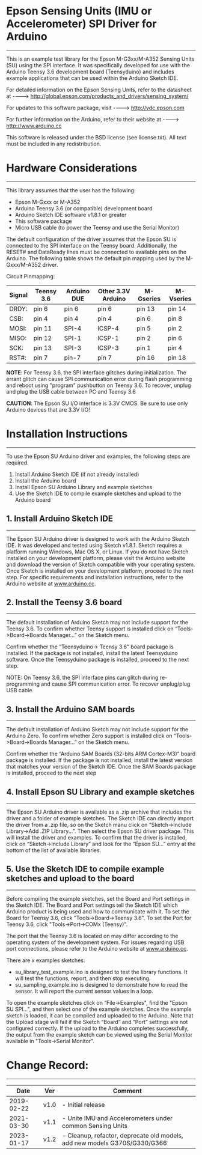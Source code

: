 # Epson Sensing Units (IMU or Accelerometer) SPI Driver for Arduino
-----------------------------

This is an example test library for the Epson M-G3xx/M-A352
Sensing Units (SU) using the SPI interface. 
It was specifically developed for use with the Arduino Teensy 3.6 
development board (Teensyduino) and includes example applications that 
can be used within the Arduino Sketch IDE.

For detailed information on the Epson Sensing Units, refer to the datasheet at
----> http://global.epson.com/products_and_drivers/sensing_system/

For updates to this software package, visit
----> http://vdc.epson.com

For further information on the Arduino, refer to their website at
----> http://www.arduino.cc

This software is released under the BSD license (see license.txt).
All text must be included in any redistribution.


# Hardware Considerations
-----------------------------

This library assumes that the user has the following:
- Epson M-Gxxx or M-A352
- Arduino Teensy 3.6 (or compatible) development board
- Arduino Sketch IDE software v1.8.1 or greater
- This software package
- Micro USB cable (to power the Teensy and use the Serial Monitor)

The default configuration of the driver assumes that the Epson SU is connected to the SPI interface on the Teensy board.
Additionally, the RESET# and DataReady lines must be connected to available pins on the Arduino.
The following table shows the default pin mapping used by the M-Gxxx/M-A352 driver.

  Circuit Pinmapping:
  
  Signal | Teensy 3.6 | Arduino DUE | Other 3.3V Arduino | M-Gseries | M-Vseries
  -------|------------|-------------|--------------------|-----------|------------
  DRDY:  | pin 6      | pin 6       |   pin 6            | pin 13    | pin 14
  CSB:   | pin 4      | pin 4       |   pin 4            | pin 6     | pin 8
  MOSI:  | pin 11     | SPI-4       |   ICSP-4           | pin 5     | pin 2
  MISO:  | pin 12     | SPI-1       |   ICSP-1           | pin 2     | pin 6
  SCK:   | pin 13     | SPI-3       |   ICSP-3           | pin 1     | pin 4
  RST#:  | pin 7      | pin-7       |   pin 7            | pin 16    | pin 18

  **NOTE**: For Teensy 3.6, the SPI interface glitches during initialization.
        The errant glitch can cause SPI communication error during flash
        programming and reboot using "program" pushbutton on Teensy 3.6.
        To recover, unplug and plug the USB cable between PC and Teensy 3.6

**CAUTION**: The Epson SU I/O interface is 3.3V CMOS.
         Be sure to use only Arduino devices that are 3.3V I/O!


# Installation Instructions
-----------------------------

To use the Epson SU Arduino driver and examples, the following steps are required.
1. Install Arduino Sketch IDE (if not already installed)
2. Install the Arduino board
3. Install Epson SU Arduino Library and example sketches
4. Use the Sketch IDE to compile example sketches and upload to the Arduino board

## 1. Install Arduino Sketch IDE
-----------------------------
The Epson SU Arduino driver is designed to work with the Arduino Sketch IDE.
It was developed and tested using Sketch v1.8.1.
Sketch requires a platform running Windows, Mac OS X, or Linux.
If you do not have Sketch installed on your development platform, please visit the Arduino 
website and download the version of Sketch compatible with your operating system.
Once Sketch is installed on your development platform, proceed to the next step.
For specific requirements and installation instructions, refer to the Arduino website at www.arduino.cc.

## 2. Install the Teensy 3.6 board
---------------------------------
The default installation of Arduino Sketch may not include support for the Teensy 3.6.
To confirm whether Teensy support is installed click on “Tools->Board->Boards Manager...” on the Sketch menu.

Confirm whether the “Teensyduino-> Teensy 3.6" board package is installed. If the
package is not installed, install the latest Teensyduino software. Once the Teensyduino package is installed,
proceed to the next step.

NOTE: On Teensy 3.6, the SPI interface pins can glitch during re-programming and cause SPI communication error.
      To recover unplug/plug USB cable.

## 3. Install the Arduino SAM boards
---------------------------------
The default installation of Arduino Sketch may not include support for the Arduino Zero.
To confirm whether Zero support is installed click on “Tools->Board->Boards Manager...” on the Sketch menu.

Confirm whether the “Arduino SAM Boards (32-bits ARM Cortex-M3)” board package is installed. If the
package is not installed, install the latest version that matches your version of the Sketch IDE.
Once the SAM Boards package is installed, proceed to the next step

## 4. Install Epson SU Library and example sketches
------------------------------------------------------
The Epson SU Arduino driver is available as a .zip archive that includes the driver and a folder of example sketches.
The Sketch IDE can directly import the driver from a .zip file, so on the Sketch manu click on “Sketch->Include Library->Add .ZIP Library...”.
Then select the Epson SU driver package. This will install the driver and examples.
To confirm that the driver is installed, click on “Sketch->Include Library” and look for the “Epson SU...” entry 
at the bottom of the list of available libraries.

## 5. Use the Sketch IDE to compile example sketches and upload to the board
-------------------------------------------------------------------------------
Before compiling the example sketches, set the Board and Port settings in the Sketch IDE.
The Board and Port settings tell the Sketch IDE which Arduino product is being used and how to communicate with it.
To set the Board for Teensy 3.6, click "Tools->Board->Teensy 3.6".
To set the Port for Teensy 3.6, click "Tools->Port->COMx (Teensy)".

The port that the Teensy 3.6 is located on may differ according to the operating system of the development system.
For issues regarding USB port connections, please refer to the Arduino website at www.arduino.cc.

There are x examples sketches:
- su_library_test_example.ino is designed to test the library functions. It will test the functions, report, and then stop executing.
- su_sampling_example.ino is designed to demonstrate how to read the sensor. It will report the current sensor values in a loop.

To open the example sketches click on “File->Examples", find the "Epson SU SPI...", and then select one of the example sketches.
Once the example sketch is loaded, it can be compiled and uploaded to the Arduino.
Note that the Upload stage will fail if the Sketch “Board” and “Port” settings are not configured correctly. 
If the upload to the Arduino completes successfully, the output from the example sketch can be viewed using 
the Serial Monitor available in "Tools->Serial Monitor".

# Change Record:
-------------------------------
Date       | Ver    | Comment
-----------|--------|----------
2019-02-22 | v1.0   | - Initial release
2021-03-30 | v1.1   | - Unite IMU and Accelerometers under common Sensing Units
2023-01-17 | v1.2   | - Cleanup, refactor, deprecate old models, add new models G370S/G330/G366
